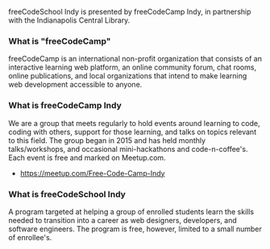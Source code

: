 freeCodeSchool Indy is presented by freeCodeCamp Indy, in partnership with the Indianapolis Central Library.


### What is "**freeCodeCamp**"

freeCodeCamp is an international non-profit organization that consists of an interactive learning web platform, an online community forum, chat rooms, online publications, and local organizations that intend to make learning web development accessible to anyone.


### What is **freeCodeCamp Indy**

We are a group that meets regularly to hold events around learning to code, coding with others, support for those learning, and talks on topics relevant to this field. The group began in 2015 and has held monthly talks/workshops, and occasional mini-hackathons and code-n-coffee's. Each event is free and marked on Meetup.com.

* https://meetup.com/Free-Code-Camp-Indy


### What is **freeCodeSchool Indy**

A program targeted at helping a group of enrolled students learn the skills needed to transition into a career as web designers, developers, and software engineers. The program is free, however, limited to a small number of enrollee's.
